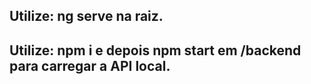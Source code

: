 <h2>Utilize: <b>ng serve</b> na raiz.</h2>
<h2>Utilize: <b>npm i</b> e depois <b>npm start</b> em /backend para carregar a API local.</h2>
